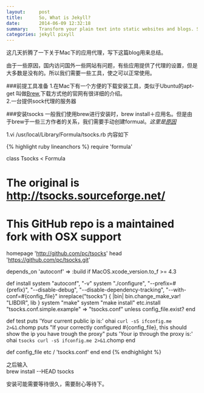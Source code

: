 ```yaml
---
layout:     post
title:      So, What is Jekyll?
date:       2014-06-09 12:32:18
summary:    Transform your plain text into static websites and blogs. Simple, static, and blog-aware.
categories: jekyll pixyll
---
```


这几天折腾了一下关于Mac下的应用代理，写下这篇blog用来总结。

由于一些原因，国内访问国外一些网站有问题，有些应用提供了代理的设置，但是大多数是没有的。所以我们需要一些工具，使之可以正常使用。

###前提工具准备
1.在Mac下有一个方便的下载安装工具，类似于Ubuntu的apt-get 叫做[Brew](brew.sh),下载方式他的官网有很详细的介绍。  
2.一台提供sock代理的服务器

###安装tsocks
一般我们使用brew进行安装时，brew install＋应用名。但是由于brew于一些三方作者的关系，我们需要手动创建formual。*这里是[原因](https://github.com/Homebrew/homebrew/issues/11870)*  

1.vi /usr/local/Library/Formula/tsocks.rb
内容如下  

{% highlight ruby lineanchors %}
require 'formula'

class Tsocks < Formula

  # The original is http://tsocks.sourceforge.net/
  # This GitHub repo is a maintained fork with OSX support
  homepage 'http://github.com/pc/tsocks'
  head 'https://github.com/pc/tsocks.git'

  depends_on 'autoconf' => :build if MacOS.xcode_version.to_f >= 4.3

  def install
    system "autoconf", "-v"
    system "./configure", "--prefix=#{prefix}", "--disable-debug", "--disable-dependency-tracking", "--with-conf=#{config_file}"
  inreplace("tsocks") { |bin| bin.change_make_var! "LIBDIR", lib }
  system "make"
   system "make install"
  etc.install "tsocks.conf.simple.example" => "tsocks.conf" unless config_file.exist?
  end

  def test
    puts 'Your current public ip is:'
    ohai `curl -sS ifconfig.me 2>&1`.chomp
    puts "If your correctly configured #{config_file}, this should show the ip you have trough the proxy"
    puts 'Your ip through the proxy is:'
    ohai `tsocks curl -sS ifconfig.me 2>&1`.chomp
  end

  def config_file
    etc / 'tsocks.conf'
  end
end
{% endhighlight %}


之后输入  
brew install --HEAD tsocks

安装可能需要等待很久，需要耐心等待下。


